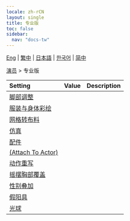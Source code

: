 ```yaml
---
locale: zh-rCN
layout: single
title: 专业版
toc: false
sidebar:
  nav: "docs-tw"
---
```

[Eng](/dancexr/menu/2025.4/actor/pro_tools) | [繁中](/tw/dancexr/menu/2025.4/actor/pro_tools) | [日本語](/jp/dancexr/menu/2025.4/actor/pro_tools) | [한국어](/kr/dancexr/menu/2025.4/actor/pro_tools) | [简中](/zh/dancexr/menu/2025.4/actor/pro_tools)

[演员](../menu#演员) > 专业版



| Setting | Value | Description |
| :--- | --- | :--- |
| [脚部调整](feet_adjustment) |
| [服装与身体彩绘](outfit) |
| [网格转布料](mesh_to_cloth) |
| [仿真](cloth_simulation) |
| [配件](accessory) |
| [(Attach To Actor)](attach_to_actor) |
| [动作重写](motion_override) |
| [摇摆胸部覆盖](shake_boobs_overlay) |
| [性别叠加](sex_overlay) |
| [假阳具](dildo) |
| [光球](light_ball) |
